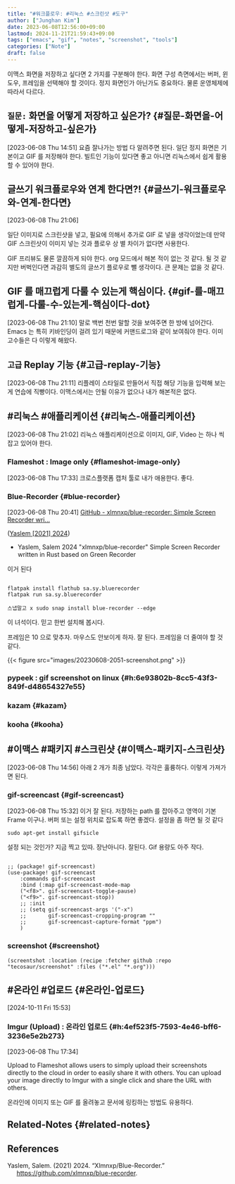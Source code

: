 ```yaml
---
title: "#워크플로우: #리눅스 #스크린샷 #도구"
author: ["Junghan Kim"]
date: 2023-06-08T12:56:00+09:00
lastmod: 2024-11-21T21:59:43+09:00
tags: ["emacs", "gif", "notes", "screenshot", "tools"]
categories: ["Note"]
draft: false
---
```


이맥스 화면을 저장하고 싶다면 2 가지를 구분해야 한다. 화면 구성 측면에서는 버퍼, 윈도우, 프레임을 선택해야 할 것이다. 정지 화면인가 아닌가도 중요하다. 물론 운영체제에 따라서 다르다.

<!--more-->


## `질문:` 화면을 어떻게 저장하고 싶은가? {#질문-화면을-어떻게-저장하고-싶은가}

<span class="timestamp-wrapper"><span class="timestamp">[2023-06-08 Thu 14:51]</span></span> 요즘 잘나가는 방법 다 알려주면 된다. 일단 정지 화면은 기본이고 GIF 를 저장해야 한다. 빌트인 기능이 있다면 좋고 아니면 리눅스에서 쉽게 활용할 수 있어야 한다.


## 글쓰기 워크플로우와 연계 한다면?! {#글쓰기-워크플로우와-연계-한다면}

<span class="timestamp-wrapper"><span class="timestamp">[2023-06-08 Thu 21:06]</span></span>

일단 이미지로 스크린샷을 넣고, 필요에 의해서 추가로 GIF 로 넣을 생각이었는데 만약 GIF 스크린샷이 이미지 넣는 것과 플로우 상 별 차이가 없다면 사용한다.

GIF 프리뷰도 물론 깔끔하게 되야 한다. org 모드에서 해본 적이 없는 것 같다. 될 것 같지만 버벅인다면 과감히 별도의 글쓰기 플로우로 뺄 생각이다. 큰 문제는 없을 것 같다.


## GIF 를 매끄럽게 다룰 수 있는게 핵심이다. {#gif-를-매끄럽게-다룰-수-있는게-핵심이다-dot}

<span class="timestamp-wrapper"><span class="timestamp">[2023-06-08 Thu 21:10]</span></span> 말로 백번 천번 말할 것을 보여주면 한 방에 넘어간다. Emacs 는 특히 키바인딩이 걸려 있기 때문에 커맨드로그와 같이 보여줘야 한다. 이미 고수들은 다 이렇게 해왔다.


## `고급` Replay 기능 {#고급-replay-기능}

<span class="timestamp-wrapper"><span class="timestamp">[2023-06-08 Thu 21:11]</span></span> 리플레이 스타일로 만들어서 직접 해당 기능을 입력해 보는 게 연습에 직빵이다. 이맥스에서는 안될 이유가 없으나 내가 해본적은 없다.


## #리눅스 #애플리케이션 {#리눅스-애플리케이션}

<span class="timestamp-wrapper"><span class="timestamp">[2023-06-08 Thu 21:02]</span></span> 리눅스 애플리케이션으로 이미지, GIF, Video 는 하나 씩 잡고 있어야 한다.


### Flameshot : Image only {#flameshot-image-only}

<span class="timestamp-wrapper"><span class="timestamp">[2023-06-08 Thu 17:33]</span></span> 크로스플랫폼 캡처 툴로 내가 애용한다. 좋다.


### Blue-Recorder {#blue-recorder}

<span class="timestamp-wrapper"><span class="timestamp">[2023-06-08 Thu 20:41]</span></span> [GitHub - xlmnxp/blue-recorder: Simple Screen Recorder wri...](https://github.com/xlmnxp/blue-recorder)

(<a href="#citeproc_bib_item_1">Yaslem [2021] 2024</a>)

-   Yaslem, Salem 2024 "xlmnxp/blue-recorder" Simple Screen Recorder written in Rust based on Green Recorder

이거 된다

```shell

flatpak install flathub sa.sy.bluerecorder
flatpak run sa.sy.bluerecorder

스냅말고 x sudo snap install blue-recorder --edge
```

이 녀석이다. 믿고 한번 설치해 봅시다.

프레임은 10 으로 맞추자. 마우스도 안보이게 하자. 잘 된다. 프레임을 더 줄여야 할 것 같다.

{{< figure src="images/20230608-2051-screenshot.png" >}}


### pypeek : gif screenshot on linux {#h:6e93802b-8cc5-43f3-849f-d48654327e55}


### kazam {#kazam}


### kooha {#kooha}


## #이맥스 #패키지 #스크린샷 {#이맥스-패키지-스크린샷}

<span class="timestamp-wrapper"><span class="timestamp">[2023-06-08 Thu 14:56]</span></span> 아래 2 개가 최종 남았다. 각각은 훌륭하다. 이렇게 가져가면 된다.


### gif-screencast {#gif-screencast}

<span class="timestamp-wrapper"><span class="timestamp">[2023-06-08 Thu 15:32]</span></span> 이거 잘 된다. 저장하는 path 를 잡아주고 영역이 기본 Frame 이구나. 버퍼 또는 설정 위치로 잡도록 하면 좋겠다. 설정을 좀 하면 될 것 같다

```shell
sudo apt-get install gifsicle
```

설정 되는 것인가? 지금 찍고 있따. 장난아니다. 잘된다. Gif 용량도 아주 작다.

```elisp

;; (package! gif-screencast)
(use-package! gif-screencast
    :commands gif-screencast
    :bind (:map gif-screencast-mode-map
    ("<f8>". gif-screencast-toggle-pause)
    ("<f9>". gif-screencast-stop))
    ;; :init
    ;; (setq gif-screencast-args '("-x")
    ;;       gif-screencast-cropping-program ""
    ;;       gif-screencast-capture-format "ppm")
    )
```


### screenshot {#screenshot}

```text
(screentshot :location (recipe :fetcher github :repo "tecosaur/screenshot" :files ("*.el" "*.org")))
```


## #온라인 #업로드 {#온라인-업로드}

<span class="timestamp-wrapper"><span class="timestamp">[2024-10-11 Fri 15:53]</span></span>


### Imgur (Upload) : 온라인 업로드 {#h:4ef523f5-7593-4e46-bff6-3236e5e2b273}

<span class="timestamp-wrapper"><span class="timestamp">[2023-06-08 Thu 17:34]</span></span>

Upload to Flameshot allows users to simply upload their screenshots directly to the cloud in order to easily share it with others. You can upload your image directly to Imgur with a single click and share the URL with others.

온라인에 이미지 또는 GIF 를 올려놓고 문서에 링킹하는 방법도 유용하다.


## Related-Notes {#related-notes}

## References

<style>.csl-entry{text-indent: -1.5em; margin-left: 1.5em;}</style><div class="csl-bib-body">
  <div class="csl-entry"><a id="citeproc_bib_item_1"></a>Yaslem, Salem. (2021) 2024. “Xlmnxp/Blue-Recorder.” <a href="https://github.com/xlmnxp/blue-recorder">https://github.com/xlmnxp/blue-recorder</a>.</div>
</div>
